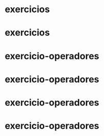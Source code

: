# exercicios
# exercicios
# exercicio-operadores
# exercicio-operadores
# exercicio-operadores
# exercicio-operadores
